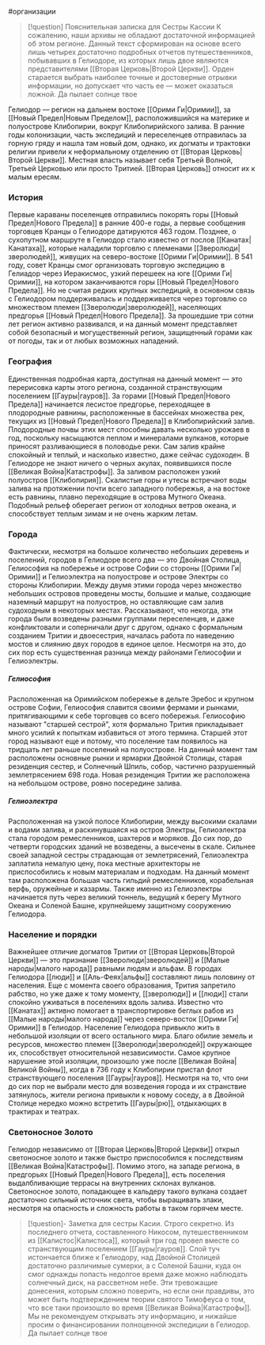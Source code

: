 #организации 
> [!question] Пояснительная записка для Сестры Кассии
> К сожалению, наши архивы не обладают достаточной информацией об этом регионе. Данный текст сформирован на основе всего лишь четырех достаточно подробных отчетов путешественников, побывавших в Гелиодоре, из которых лишь двое являются представителями [[Вторая Церковь|Второй Церкви]]. Орден старается выбрать наиболее точные и достоверные отрывки информации, но допускает что часть ее — может оказаться ложной.
> Да пылает солнце твое

Гелиодор — регион на дальнем востоке [[Орими Ги|Оримии]], за [[Новый Предел|Новым Пределом]], расположившийся на материке и полуострове Клибопирии, вокруг Клибопирийского залива. В ранние годы колонизации, часть экспедиций и переселенцев отправилась за горную гряду и нашла там новый дом, однако, их догматы и трактовки религии привели к неформальному отделению от [[Вторая Церковь|Второй Церкви]]. Местная власть называет себя Третьей Волной, Третьей Церковью или просто Тритией. [[Вторая Церковь]] относит их к малым ересям.

### История
Первые караваны поселенцев отправились покорять горы [[Новый Предел|Нового Предела]] в ранние 400-е годы, а первые сообщения торговцев Кранцы о Гелиодоре датируются 463 годом. Позднее, о сухопутном маршруте в Гелиодор стало известно от послов [[Канатах|Канатаха]], которые наладили торговлю с племенами [[Зверолюди|зверолюдей]], живущих на северо-востоке [[Орими Ги|Оримии]]. В 541 году, совет Кранцы смог организовать торговую экспедицию в Гелиадор через Иеракисмос, узкий перешеек на юге [[Орими Ги|Оримии]], на котором заканчиваются горы [[Новый Предел|Нового Предела]]. Но не считая редких крупных экспедиций, в основном связь с Гелиодором поддерживалась и поддерживается через торговлю со множеством племен [[Зверолюди|зверолюдей]], населяющих предгорья [[Новый Предел|Нового Предела]]. 
За прошедшие три сотни лет регион активно развивался, и на данный момент представляет собой безопасный и могущественный регион, защищенный горами как от погоды, так и от любых возможных нападений.

### География
Единственная подробная карта, доступная на данный момент — это перерисовка карты этого региона, созданной странствующим поселением [[Гауры|гауров]].
За горами [[Новый Предел|Нового Предела]] начинается лесистое предгорье, переходящее в плодородные равнины, расположенные в бассейнах множества рек, текущих из [[Новый Предел|Нового Предела]] в Клибопирийский залив. Плодородные почвы этих мест способны давать несколько урожаев в год, поскольку насыщаются пеплом и минералами вулканов, которые приносят разливающиеся в половодье реки.
Сам залив крайне спокойный и теплый, и насколько известно, даже сейчас судоходен. В Гелиодоре не знают ничего о черных акулах, появившихся после [[Великая Война|Катастрофы]].
За заливом расположен узкий полуостров [[Клибопирия]]. Скалистые горы и утесы встречают воды залива на протяжении почти всего западного побережья, а на востоке есть равнины, плавно переходящие в острова Мутного Океана.
Подобный рельеф оберегает регион от холодных ветров океана, и способствует теплым зимам и не очень жарким летам.

### Города
Фактически, несмотря на большое количество небольших деревень и поселений, городов в Гелиодоре всего два — это Двойная Столица, Гелиософия на побережье и острове Софии со стороны [[Орими Ги|Оримии]] и Гелиоэлектра на полуострове и острове Электры со стороны Клибопирии. Между двумя этими города через множество небольших островов проведены мосты, большие и малые, создающие наземный маршрут на полуостров, но оставляющие сам залив судоходным в некоторых местах.
Рассказывают, что некогда, эти города были возведены разными группами переселенцев, и даже конфликтовали и соперничали друг с другом, однако с формальным созданием Тритии и двоесестрия, началась работа по наведению мостов и слиянию двух городов в единое целое.
Несмотря на это, до сих пор есть существенная разница между районами Гелиософии и Гелиоэлектры.

##### Гелиософия
Расположенная на Оримийском побережье в дельте Эребос и крупном острове Софии, Гелиософия славится своими фермами и рынками, притягивающими к себе торговцев со всего побережья. Гелиософию называют "старшей сестрой", хотя формально Трития прикладывает много усилий к попыткам избавиться от этого термина. Старшей этот город называют еще и потому, что поселение там появилось на тридцать лет раньше поселений на полуострове.
На данный момент там расположены основные рынки и ярмарки Двойной Столицы, старая резиденция сестер, и Солнечный Шпиль, собор, частично разрушенный землетрясением 698 года. Новая резиденция Тритии же расположена на небольшом острове, ровно посередине залива.

##### Гелиоэлектра
Расположенная на узкой полосе Клибопирии, между высокими скалами и водами залива, и раскинувшаяся на остров Электры, Гелиоэлектра стала городом ремесленников, шахтеров и моряков. До сих пор, до четверти городских зданий не возведены, а высечены в скале. Сильнее своей западной сестры страдающая от землетрясений, Гелиоэлектра заплатила немалую цену, пока местные архитекторы не приспособились к новым материалам и подходам.
На данный момент там расположена большая часть гильдий ремесленников, корабельная верфь, оружейные и казармы. Также именно из Гелиоэлектры начинается путь через великий тоннель, ведущий к берегу Мутного Океана и Соленой Башне, крупнейшему защитному сооружению Гелиодора.

### Население и порядки
Важнейшее отличие догматов Тритии от [[Вторая Церковь|Второй Церкви]] — это признание [[Зверолюди|зверолюдей]] и [[Малые народы|малого народа]] равными людям и альфам. В городах Гелиодора [[люди]] и [[Аль-Феях|альфы]] составляют лишь половину от населения. Еще с момента своего образования, Трития запретило рабство, но уже даже к тому моменту, [[зверолюди]] и [[люди]] стали спокойно уживаться в поселениях вдоль залива. Известно что [[Канатах]] активно помогает в транспортировке беглых рабов из [[Малые народы|малого народа]] через северо-восток [[Орими Ги|Оримии]] в Гелиодор.
Население Гелиодора привыкло жить в небольшой изоляции от всего остального мира. Благо обилие земель и ресурсов, множество племен [[Зверолюди|зверолюдей]] окружающее их, способствует относительной независимости.
Самое крупное нарушение этой изоляции, произошло уже после [[Великая Война|Великой Войны]], когда в 736 году к Клибопирии пристал флот странствующего поселения [[Гауры|гауров]]. Несмотря на то, что они до сих пор не выбрали место для возведения города и их странствие затянулось, жители региона привыкли к новому соседу, а в Двойной Столице нередко можно встретить [[Гауры|рю]], отдыхающих в трактирах и театрах.

### Светоносное Золото
Гелиодор независимо от [[Вторая Церковь|Второй Церкви]] открыл светоносное золото и также быстро приспособился к последствиям [[Великая Война|Катастрофы]]. Помимо этого, на западе региона, в предгорьях [[Новый Предел|Нового Предела]], есть поселения выдалбливающие террасы на внутренних склонах вулканов. Светоносное золото, попадающее в кальдеру такого вулкана создает достаточно сильный источник света, чтобы выращивать злаки, несмотря на опасность и сложность работы в таком горячем месте.

> [!question]- Заметка для сестры Касии. Строго секретно.
> Из последнего отчета, составленного Никосом, путешественником из [[Калистос|Калистоса]], который три год провел вместе со странствующим поселением [[Гауры|гауров]].
> Слой туч истончается ближе к Гелиодору, над Двойной Столицей достаточно различимые сумерки, а с Соленой Башни, куда он смог однажды попасть недолгое время даже можно наблюдать солнечный диск, на рассветном небе.
> Эти тревожащие донесения, которым сложно поверить, но если они правдивы, это может быть подтверждением теории святого Тимофеуса о том, что все таки произошло во время [[Великая Война|Катастрофы]].
> Мы не рекомендуем открывать эту информацию, и нижайше просим о финансировании полноценной экспедиции в Гелиодор.
> Да пылает солнце твое